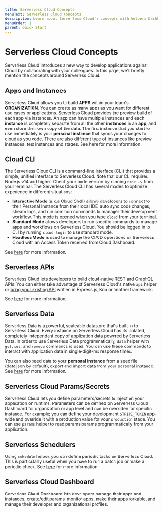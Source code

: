 ```yaml
---
title: Serverless Cloud Concepts
menuText: Serverless Cloud Concepts
description: Learn about Serverless Cloud's concepts with helpers Dashboard. 
menuOrder: 1
parent: Quick Start
---
```


# Serverless Cloud Concepts

Serverless Cloud introduces a new way to develop applications against Cloud by collaborating with your colleagues. In this page, we'll briefly mention the concepts around Serverless Cloud. 


## Apps and Instances 

Serverless Cloud allows you to build **APPS** within your team's **ORGANIZATION**. You can create as many apps as you want for different use cases or applications. Serverless Cloud provides the preview build of each app via instances. An app can have multiple instances and each **instance** is completely separate from all the other **instances** in an **app**, and even store their own copy of the data. The first instance that you start to use immediately is your **personal instance** that syncs your changes to cloud as you code. There are also different type of instances like preview instances, test instances and stages.  See [here](/cloud/docs/apps/apps-instances) for more information.

## Cloud CLI 

The Serverless Cloud CLI is a command-line interface (CLI) that provides a simple, unified interface to Serverless Cloud. Note that our CLI requires Node.js v14 and higher. Check your node version by running `node -v` from your terminal. The Serverless Cloud CLI has several modes to optimize experience in different situations: 

- **Interactive Mode** (a.k.a Cloud Shell) allows developers to connect to their Personal Instance from their local IDE, auto sync code changes, stream logs, and run common commands to manager their development workflow. This mode is opened when you type `cloud` from your terminal. 
- **Standard Mode** allows developers to run specific commands to manage apps and workflows on Serverless Cloud. You should be logged in to CLI by running `cloud login` to use standard mode. 
- **Headless Mode** is used to manage the CI/CD operations on Serverless Cloud with an Access Token received from Cloud Dashboard. 

See [here](/cloud/docs/cli) for more information. 

## Serverless APIs 

Serverless Cloud lets developers to build cloud-native REST and GraphQL APIs. You can either take advantage of Serverless Cloud's native `api` helper or [bring your existing API](/cloud/docs/apps/frameworks) written in Express.js, Koa or another framework. 

See [here](/cloud/docs/apps/api) for more information. 

## Serverless Data 

Serverless Data is a powerful, scaleable datastore that's built-in to Serverless Cloud. Every instance on Serverless Cloud has its isolated, completely independent copy of application data powered by Serverless Data. In order to use Serverless Data programmatically, `data` helper with `get`, `set`, and `remove` commands is used. You can use these commands to interact with application data in single-digit-ms response times. 

You can also seed data to your **personal instance** from a seed file (data.json by default), export and import data from your personal instance. See [here](/cloud/docs/apps/data) for more information. 

## Serverless Cloud Params/Secrets 

Serverless Cloud lets you define parameters/secrets to inject on your application on runtime. Parameters can be defined on Serverless Cloud Dashboard for organization or app level and can be overriden for specific instance. For example; you can define your development `STRIPE_TOKEN` app-wide and override it with a production value for your `production` stage. You can use `params` helper to read params params programmatically from your application. 

## Serverless Schedulers 

Using `schedule` helper, you can define periodic tasks on Serverless Cloud. This is particularly useful when you have to run a batch job or make a periodic check. See [here](/cloud/docs/apps/schedule) for more information. 

## Serverless Cloud Dashboard 

Serverless Cloud Dashboard lets developers manage their apps and instances, create/edit params, monitor apps, make their apps forkable, and manage their developer and organizational profiles. 

